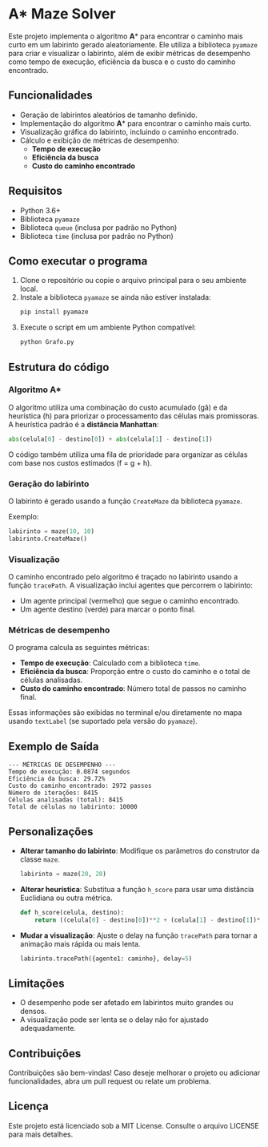 # A* Maze Solver

Este projeto implementa o algoritmo **A*** para encontrar o caminho mais curto em um labirinto gerado aleatoriamente. Ele utiliza a biblioteca `pyamaze` para criar e visualizar o labirinto, além de exibir métricas de desempenho como tempo de execução, eficiência da busca e o custo do caminho encontrado.

## Funcionalidades
- Geração de labirintos aleatórios de tamanho definido.
- Implementação do algoritmo **A*** para encontrar o caminho mais curto.
- Visualização gráfica do labirinto, incluindo o caminho encontrado.
- Cálculo e exibição de métricas de desempenho:
  - **Tempo de execução**
  - **Eficiência da busca**
  - **Custo do caminho encontrado**

## Requisitos
- Python 3.6+
- Biblioteca `pyamaze`
- Biblioteca `queue` (inclusa por padrão no Python)
- Biblioteca `time` (inclusa por padrão no Python)

## Como executar o programa
1. Clone o repositório ou copie o arquivo principal para o seu ambiente local.
2. Instale a biblioteca `pyamaze` se ainda não estiver instalada:
   ```bash
   pip install pyamaze
   ```
3. Execute o script em um ambiente Python compatível:
   ```bash
   python Grafo.py
   ```

## Estrutura do código

### Algoritmo A*
O algoritmo utiliza uma combinação do custo acumulado (gâ) e da heurística (h) para priorizar o processamento das células mais promissoras. A heurística padrão é a **distância Manhattan**:
```python
abs(celula[0] - destino[0]) + abs(celula[1] - destino[1])
```
O código também utiliza uma fila de prioridade para organizar as células com base nos custos estimados (f = g + h).

### Geração do labirinto
O labirinto é gerado usando a função `CreateMaze` da biblioteca `pyamaze`.

Exemplo:
```python
labirinto = maze(10, 10)
labirinto.CreateMaze()
```

### Visualização
O caminho encontrado pelo algoritmo é traçado no labirinto usando a função `tracePath`. A visualização inclui agentes que percorrem o labirinto:
- Um agente principal (vermelho) que segue o caminho encontrado.
- Um agente destino (verde) para marcar o ponto final.

### Métricas de desempenho
O programa calcula as seguintes métricas:
- **Tempo de execução**: Calculado com a biblioteca `time`.
- **Eficiência da busca**: Proporção entre o custo do caminho e o total de células analisadas.
- **Custo do caminho encontrado**: Número total de passos no caminho final.

Essas informações são exibidas no terminal e/ou diretamente no mapa usando `textLabel` (se suportado pela versão do `pyamaze`).

## Exemplo de Saída

```plaintext
--- MÉTRICAS DE DESEMPENHO ---
Tempo de execução: 0.0874 segundos
Eficiência da busca: 29.72%
Custo do caminho encontrado: 2972 passos
Número de iterações: 8415
Células analisadas (total): 8415
Total de células no labirinto: 10000
```

## Personalizações
- **Alterar tamanho do labirinto**: Modifique os parâmetros do construtor da classe `maze`.
  ```python
  labirinto = maze(20, 20)
  ```
- **Alterar heurística**: Substitua a função `h_score` para usar uma distância Euclidiana ou outra métrica.
  ```python
  def h_score(celula, destino):
      return ((celula[0] - destino[0])**2 + (celula[1] - destino[1])**2)**0.5
  ```
- **Mudar a visualização**: Ajuste o delay na função `tracePath` para tornar a animação mais rápida ou mais lenta.
  ```python
  labirinto.tracePath({agente1: caminho}, delay=5)
  ```

## Limitações
- O desempenho pode ser afetado em labirintos muito grandes ou densos.
- A visualização pode ser lenta se o delay não for ajustado adequadamente.

## Contribuições
Contribuições são bem-vindas! Caso deseje melhorar o projeto ou adicionar funcionalidades, abra um pull request ou relate um problema.

## Licença
Este projeto está licenciado sob a MIT License. Consulte o arquivo LICENSE para mais detalhes.

